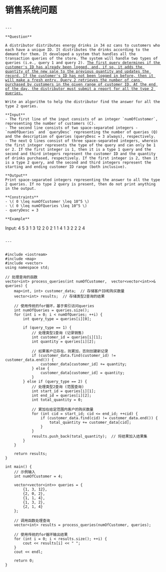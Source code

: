 # 销售系统问题

<pre class="language-txt" data-overflow="wrap"><code class="lang-txt">
---

**Question**

A distributor distributes energy drinks in 34 oz cans to customers who each have a unique ID. It distributes the drinks according to the demand for them. It developed a system that handles all the transaction queries of the store. The system will handle two types of queries (i.e., query 1 and query 2). <a data-footnote-ref href="#user-content-fn-1">The first query determines if the customer's ID has already been logged, and, if so, it adds the quantity of the new sale to the previous quantity and updates the record. If the customer's ID has not been logged in before, then it will make a fresh entry. Query 2 retrieves the number of cans purchased by customers in the given range of customer ID. At the end of the day, the distributor must submit a report for all the type 2 queries.</a>

Write an algorithm to help the distributor find the answer for all the type 2 queries.

**Input**
- The first line of the input consists of an integer `numOfCustomer`, representing the number of customers (C).
- The second line consists of two space-separated integers - `numOfQueries` and `queryDesc` representing the number of queries (Q) and the description of queries (queryDesc = 3 always), respectively.
- The next Q lines consist of three space-separated integers, wherein the first integer represents the type of the query and can only be 1 or 2. If the first integer is 1, then it is a type 1 query and the second and third integers represent the customer ID and the quantity of drinks purchased, respectively. If the first integer is 2, then it is a type 2 query, and the second and third integers represent the starting and ending customer ID range (both inclusive).

**Output**
Print space-separated integers representing the answer to all the type 2 queries. If no type 2 query is present, then do not print anything in the output.

**Constraints**
- \( 0 \leq numOfCustomer \leq 10^5 \)
- \( 0 \leq numOfQueries \leq 10^5 \)
- queryDesc = 3

**Example**
</code></pre>

Input: 4 5 3 1 3 12 2 0 2 1 1 4 1 3 2 2 2 4

```

---


#include <iostream>
#include <map>
#include <vector>
using namespace std;

// 处理查询的函数
vector<int> process_queries(int numOfCustomer,  vector<vector<int>>& queries) {
    map<int, int> customer_data;  // 存储客户ID和购买数量
    vector<int> results;  // 存储类型2查询的结果

    // 使用传统的for循环，基于索引访问queries
    int numOfQueries = queries.size();
    for (int i = 0; i < numOfQueries; ++i) {
        int query_type = queries[i][0];

        if (query_type == 1) {
            // 处理类型1查询 (记录销售)
            int customer_id = queries[i][1];
            int quantity = queries[i][2];

            // 如果客户已存在，则累加，否则创建新记录
            if (customer_data.find(customer_id) != customer_data.end()) {
                customer_data[customer_id] += quantity;
            } else {
                customer_data[customer_id] = quantity;
            }
        } else if (query_type == 2) {
            // 处理类型2查询 (范围查询)
            int start_id = queries[i][1];
            int end_id = queries[i][2];
            int total_quantity = 0;

            // 累加在给定范围内客户的购买数量
            for (int cid = start_id; cid <= end_id; ++cid) {
                if (customer_data.find(cid) != customer_data.end()) {
                    total_quantity += customer_data[cid];
                }
            }
            results.push_back(total_quantity);  // 将结果加入结果集
        }
    }

    return results;
}

int main() {
    // 示例输入
    int numOfCustomer = 4;

    vector<vector<int>> queries = {
        {1, 3, 12},
        {2, 0, 2},
        {1, 1, 4},
        {1, 3, 2},
        {2, 1, 4}
    };

    // 调用函数处理查询
    vector<int> results = process_queries(numOfCustomer, queries);

    // 使用传统的for循环输出结果
    for (int i = 0; i < results.size(); ++i) {
        cout << results[i] << " ";
    }
    cout << endl;

    return 0;
}


```

[^1]: 1/记录数据 2/是范围内查询数据
